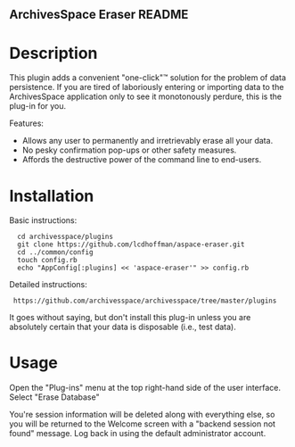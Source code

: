 ArchivesSpace Eraser README
---------------------------

# Description

This plugin adds a convenient "one-click"&trade; solution for the problem of 
data persistence. If you are tired of laboriously entering or importing data
to the ArchivesSpace application only to see it monotonously perdure, this 
is the plug-in for you.

Features:
* Allows any user to permanently and irretrievably erase all your data.
* No pesky confirmation pop-ups or other safety measures.
* Affords the destructive power of the command line to end-users.

# Installation

Basic instructions:

      cd archivesspace/plugins
      git clone https://github.com/lcdhoffman/aspace-eraser.git
      cd ../common/config
      touch config.rb
      echo "AppConfig[:plugins] << 'aspace-eraser'" >> config.rb

Detailed instructions:

     https://github.com/archivesspace/archivesspace/tree/master/plugins

It goes without saying, but don't install this plug-in unless you are
absolutely certain that your data is disposable (i.e., test data).

# Usage

Open the "Plug-ins" menu at the top right-hand side of the user interface.
Select "Erase Database"

You're session information will be deleted along with everything else, so 
you will be returned to the Welcome screen with a "backend session not 
found" message. Log back in using the default administrator account.


